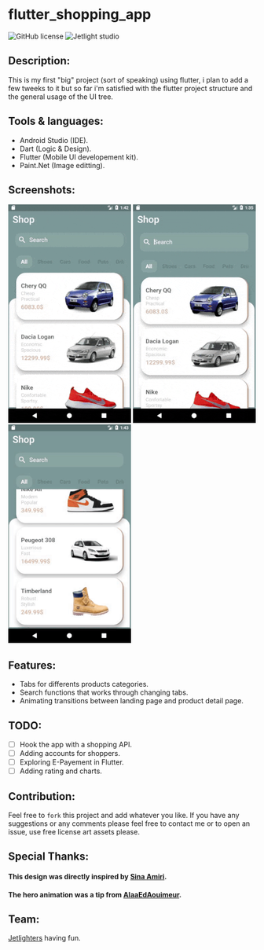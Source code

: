 # flutter_shopping_app

![GitHub license](https://img.shields.io/github/license/oussamabonnor1/flutter_shopping_app.svg)
![Jetlight studio](https://img.shields.io/badge/Made%20by-Jetlight%20studio-blue.svg?color=082544)

## Description:
This is my first "big" project (sort of speaking) using flutter, i plan to add a few tweeks to it but so far i'm satisfied with the flutter project structure and the general usage of the UI tree. 

## Tools & languages: 
* Android Studio (IDE).
* Dart (Logic & Design).
* Flutter (Mobile UI developement kit).
* Paint.Net (Image editting).

## Screenshots: 
![Tabs](Screenshots/tabs.gif) ![Search](Screenshots/search.gif) ![Animation](Screenshots/animation.gif) 

## Features:
* Tabs for differents products categories.
* Search functions that works through changing tabs.
* Animating transitions between landing page and product detail page.

## TODO:
* [ ] Hook the app with a shopping API.
* [ ] Adding accounts for shoppers.
* [ ] Exploring E-Payement in Flutter.
* [ ] Adding rating and charts.

## Contribution:
Feel free to `fork` this project and add whatever you like. If you have any suggestions or any comments please feel free to contact me or to open an issue, use free license art assets please.

## Special Thanks:
 #### This design was directly inspired by [Sina Amiri](https://dribbble.com/sinaamiri).
 #### The hero animation was a tip from [AlaaEdAouimeur](https://github.com/AlaaEdAouimeur).

## Team:
[Jetlighters](https://github.com/JetLightStudio) having fun.
